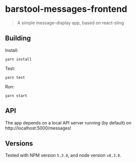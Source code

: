 # barstool-messages-frontend
> A simple message-display app, based on react-sling

## Building
Install:

```
yarn install
```

Test:

```
yarn test
```

Run:

```
yarn start
```

## API
The app depends on a local API server running (by default) on http://localhost:5000/messages!

## Versions
Tested with NPM version `5.3.0`, and node version `v8.3.0`.
